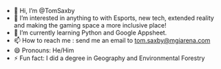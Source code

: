 - 👋 Hi, I’m @TomSaxby
- 👀 I’m interested in anything to with Esports, new tech, extended reality and making the gaming space a more inclusive place!
- 🌱 I’m currently learning Python and Google Appsheet.
- 📫 How to reach me : send me an email to tom.saxby@mgiarena.com
- 😄 Pronouns: He/Him
- ⚡ Fun fact: I did a degree in Geography and Environmental Forestry

<!---
TomSaxby/TomSaxby is a ✨ special ✨ repository because its `README.md` (this file) appears on your GitHub profile.
You can click the Preview link to take a look at your changes.
--->
